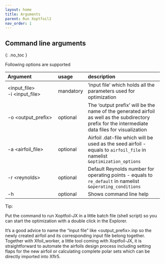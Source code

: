 ```yaml
---
layout: home
title: Arguments
parent: Run Xoptfoil2
nav_order: 1
---
```



## Command line arguments 
{: .no_toc }



Following options are supported 

| Argument                        | usage     | description                               |
|:--------------------------------|:----------|:------------------------------------------|
|  <nobr><input_file></nobr> <nobr>-i <input_file></nobr> | mandatory | ‘input file’  which holds all the parameters used for optimization  |
| <nobr>-o <output_prefix></nobr> | optional  | The ‘output prefix’ will be the name of the generated airfoil as well as the subdirectory prefix for the intermediate data files for visualization |
| <nobr>-a <airfoil_file></nobr>  | optional  | Airfoil .dat-file which will be used as the seed airfoil - equals to `airfoil_file` in namelist `&optimization_options` |
| <nobr>-r &lt;reynolds></nobr>      | optional  | Default Reynolds number for operating points - equals to  `re_default` in namelist `&operating_conditions` |
| <nobr>-h</nobr>                 | optional  | Shows command line help |



Tip: 

Put the command to run Xoptfoil-JX in a little batch file (shell script) so you can start the optimization with a double click in the Explorer.

It’s a good advice to name the “input file” like <output_prefix>.inp so the newly created airfoil and its corresponding input file belong together.
Together with Xfoil_worker, a little tool coming with Xoptfoil-JX, it is straightforward to automate the airfoils design process including setting flaps for the new airfoil or calculating complete polar sets which can be directly imported into Xflr5.




